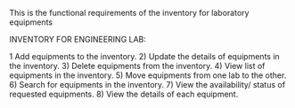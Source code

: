 This is the functional requirements of the inventory for laboratory equipments

INVENTORY FOR ENGINEERING LAB:

1  Add equipments to the inventory.
2) Update the details of equipments in the inventory.
3) Delete equipments from the inventory.
4) View list of equipments in the inventory.
5) Move equipments from one lab to the other.
6) Search for equipments in the inventory.
7) View the availability/ status of requested equipments.
8) View the details of each equipment.